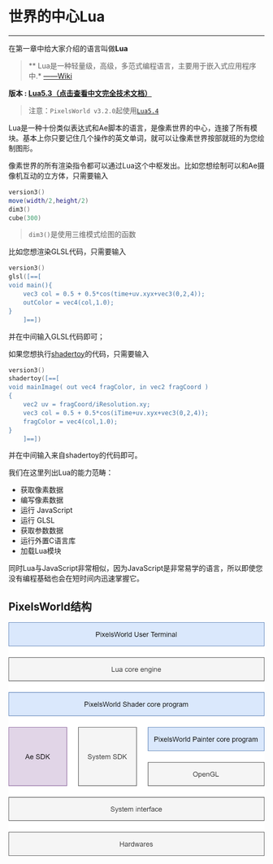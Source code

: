 # 世界的中心Lua
---

在第一章中给大家介绍的语言叫做**Lua**

>** Lua是一种轻量级，高级，多范式编程语言，主要用于嵌入式应用程序中.* [——Wiki](https://en.wikipedia.org/wiki/Lua_(programming_language))

**版本 : [Lua5.3（点击查看中文完全技术文档）](https://cloudwu.github.io/lua53doc/contents.html)**

> 注意：`PixelsWorld v3.2.0`起使用[`Lua5.4`](https://www.lua.org/manual/5.4/manual.html)

Lua是一种十份类似表达式和Ae脚本的语言，是像素世界的中心，连接了所有模块。基本上你只要记住几个操作的英文单词，就可以让像素世界按部就班的为您绘制图形。

像素世界的所有渲染指令都可以通过Lua这个中枢发出。比如您想绘制可以和Ae摄像机互动的立方体，只需要输入

```lua:DrawCube.lua
version3()
move(width/2,height/2)
dim3()
cube(300)
```

> `dim3()`是使用三维模式绘图的函数

比如您想渲染GLSL代码，只需要输入

```lua:RunGlsl.lua
version3()
glsl([==[
void main(){
    vec3 col = 0.5 + 0.5*cos(time+uv.xyx+vec3(0,2,4));
    outColor = vec4(col,1.0);
}
    ]==])
```

并在中间输入GLSL代码即可；

如果您想执行[shadertoy](shadertoy.md)的代码，只需要输入
```lua:RunShadertoy.lua
version3()
shadertoy([==[
void mainImage( out vec4 fragColor, in vec2 fragCoord )
{
    vec2 uv = fragCoord/iResolution.xy;
    vec3 col = 0.5 + 0.5*cos(iTime+uv.xyx+vec3(0,2,4));
    fragColor = vec4(col,1.0);
}
    ]==])
```
并在中间输入来自shadertoy的代码即可。

我们在这里列出Lua的能力范畴：
- 获取像素数据
- 编写像素数据
- 运行 JavaScript
- 运行 GLSL
- 获取参数数据
- 运行外置C语言库
- 加载Lua模块

同时Lua与JavaScript非常相似，因为JavaScript是非常易学的语言，所以即使您没有编程基础也会在短时间内迅速掌握它。


## PixelsWorld结构

![PW_Structure](../PW_Structure.png)

<br>
<br>
<br>
<br>
<br>
<br>
<br>
<br>
<br>